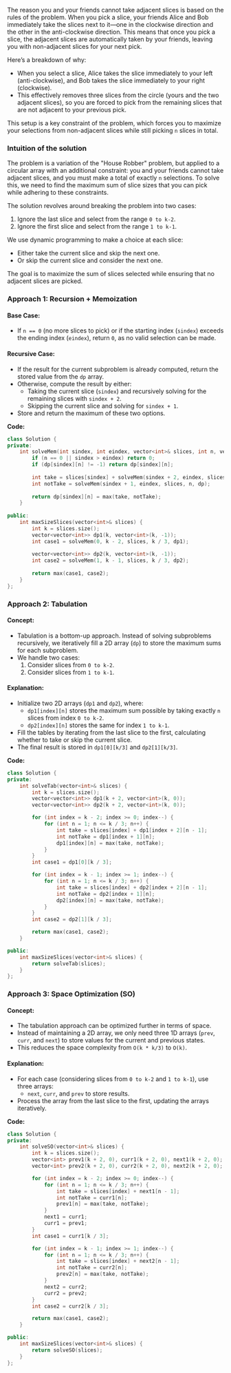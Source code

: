 The reason you and your friends cannot take adjacent slices is based on the rules of the problem. When you pick a slice, your friends Alice and Bob immediately take the slices next to it—one in the clockwise direction and the other in the anti-clockwise direction. This means that once you pick a slice, the adjacent slices are automatically taken by your friends, leaving you with non-adjacent slices for your next pick.

Here’s a breakdown of why:

- When you select a slice, Alice takes the slice immediately to your left (anti-clockwise), and Bob takes the slice immediately to your right (clockwise).
- This effectively removes three slices from the circle (yours and the two adjacent slices), so you are forced to pick from the remaining slices that are not adjacent to your previous pick.

This setup is a key constraint of the problem, which forces you to maximize your selections from non-adjacent slices while still picking `n` slices in total.

### Intuition of the solution

The problem is a variation of the "House Robber" problem, but applied to a circular array with an additional constraint: you and your friends cannot take adjacent slices, and you must make a total of exactly `n` selections. To solve this, we need to find the maximum sum of slice sizes that you can pick while adhering to these constraints.

The solution revolves around breaking the problem into two cases:
1. Ignore the last slice and select from the range `0 to k-2`.
2. Ignore the first slice and select from the range `1 to k-1`.

We use dynamic programming to make a choice at each slice:
- Either take the current slice and skip the next one.
- Or skip the current slice and consider the next one.

The goal is to maximize the sum of slices selected while ensuring that no adjacent slices are picked.

### Approach 1: Recursion + Memoization

#### Base Case:
- If `n == 0` (no more slices to pick) or if the starting index (`sindex`) exceeds the ending index (`eindex`), return `0`, as no valid selection can be made.

#### Recursive Case:
- If the result for the current subproblem is already computed, return the stored value from the `dp` array.
- Otherwise, compute the result by either:
  - Taking the current slice (`sindex`) and recursively solving for the remaining slices with `sindex + 2`.
  - Skipping the current slice and solving for `sindex + 1`.
- Store and return the maximum of these two options.

**Code:**

```cpp
class Solution {
private:
    int solveMem(int sindex, int eindex, vector<int>& slices, int n, vector<vector<int>>& dp) {
        if (n == 0 || sindex > eindex) return 0;
        if (dp[sindex][n] != -1) return dp[sindex][n];
        
        int take = slices[sindex] + solveMem(sindex + 2, eindex, slices, n - 1, dp);
        int notTake = solveMem(sindex + 1, eindex, slices, n, dp);
        
        return dp[sindex][n] = max(take, notTake);
    }
    
public:
    int maxSizeSlices(vector<int>& slices) {
        int k = slices.size();
        vector<vector<int>> dp1(k, vector<int>(k, -1));
        int case1 = solveMem(0, k - 2, slices, k / 3, dp1);
        
        vector<vector<int>> dp2(k, vector<int>(k, -1));
        int case2 = solveMem(1, k - 1, slices, k / 3, dp2);
        
        return max(case1, case2);
    }
};
```

### Approach 2: Tabulation

#### Concept:
- Tabulation is a bottom-up approach. Instead of solving subproblems recursively, we iteratively fill a 2D array (`dp`) to store the maximum sums for each subproblem.
- We handle two cases:
  1. Consider slices from `0 to k-2`.
  2. Consider slices from `1 to k-1`.

#### Explanation:
- Initialize two 2D arrays (`dp1` and `dp2`), where:
  - `dp1[index][n]` stores the maximum sum possible by taking exactly `n` slices from index `0 to k-2`.
  - `dp2[index][n]` stores the same for index `1 to k-1`.
- Fill the tables by iterating from the last slice to the first, calculating whether to take or skip the current slice.
- The final result is stored in `dp1[0][k/3]` and `dp2[1][k/3]`.
  
**Code:**

```cpp
class Solution {
private:
    int solveTab(vector<int>& slices) {
        int k = slices.size();
        vector<vector<int>> dp1(k + 2, vector<int>(k, 0));
        vector<vector<int>> dp2(k + 2, vector<int>(k, 0));

        for (int index = k - 2; index >= 0; index--) {
            for (int n = 1; n <= k / 3; n++) {
                int take = slices[index] + dp1[index + 2][n - 1];
                int notTake = dp1[index + 1][n];
                dp1[index][n] = max(take, notTake);
            }
        }
        int case1 = dp1[0][k / 3];

        for (int index = k - 1; index >= 1; index--) {
            for (int n = 1; n <= k / 3; n++) {
                int take = slices[index] + dp2[index + 2][n - 1];
                int notTake = dp2[index + 1][n];
                dp2[index][n] = max(take, notTake);
            }
        }
        int case2 = dp2[1][k / 3];

        return max(case1, case2);
    }

public:
    int maxSizeSlices(vector<int>& slices) {
        return solveTab(slices);
    }
};
```

### Approach 3: Space Optimization (SO)

#### Concept:
- The tabulation approach can be optimized further in terms of space.
- Instead of maintaining a 2D array, we only need three 1D arrays (`prev`, `curr`, and `next`) to store values for the current and previous states.
- This reduces the space complexity from `O(k * k/3)` to `O(k)`.

#### Explanation:
- For each case (considering slices from `0 to k-2` and `1 to k-1`), use three arrays:
  - `next`, `curr`, and `prev` to store results.
- Process the array from the last slice to the first, updating the arrays iteratively.

**Code:**

```cpp
class Solution {
private:
    int solveSO(vector<int>& slices) {
        int k = slices.size();
        vector<int> prev1(k + 2, 0), curr1(k + 2, 0), next1(k + 2, 0);
        vector<int> prev2(k + 2, 0), curr2(k + 2, 0), next2(k + 2, 0);

        for (int index = k - 2; index >= 0; index--) {
            for (int n = 1; n <= k / 3; n++) {
                int take = slices[index] + next1[n - 1];
                int notTake = curr1[n];
                prev1[n] = max(take, notTake);
            }
            next1 = curr1;
            curr1 = prev1;
        }
        int case1 = curr1[k / 3];

        for (int index = k - 1; index >= 1; index--) {
            for (int n = 1; n <= k / 3; n++) {
                int take = slices[index] + next2[n - 1];
                int notTake = curr2[n];
                prev2[n] = max(take, notTake);
            }
            next2 = curr2;
            curr2 = prev2;
        }
        int case2 = curr2[k / 3];

        return max(case1, case2);
    }

public:
    int maxSizeSlices(vector<int>& slices) {
        return solveSO(slices);
    }
};
```
